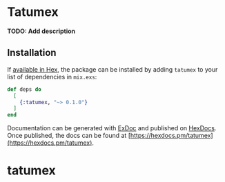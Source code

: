 # Tatumex

**TODO: Add description**

## Installation

If [available in Hex](https://hex.pm/docs/publish), the package can be installed
by adding `tatumex` to your list of dependencies in `mix.exs`:

```elixir
def deps do
  [
    {:tatumex, "~> 0.1.0"}
  ]
end
```

Documentation can be generated with [ExDoc](https://github.com/elixir-lang/ex_doc)
and published on [HexDocs](https://hexdocs.pm). Once published, the docs can
be found at [https://hexdocs.pm/tatumex](https://hexdocs.pm/tatumex).

# tatumex
